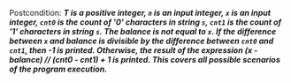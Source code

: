 Postcondition: ***T is a positive integer, `n` is an input integer, `x` is an input integer, `cnt0` is the count of '0' characters in string `s`, `cnt1` is the count of '1' characters in string `s`. The balance is not equal to `x`. If the difference between `x` and balance is divisible by the difference between `cnt0` and `cnt1`, then -1 is printed. Otherwise, the result of the expression (x - balance) // (cnt0 - cnt1) + 1 is printed. This covers all possible scenarios of the program execution.***